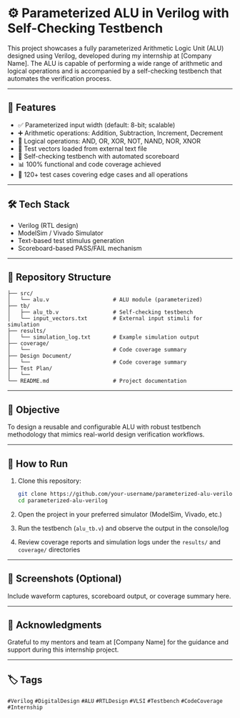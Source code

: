 # ⚙️ Parameterized ALU in Verilog with Self-Checking Testbench

This project showcases a fully parameterized Arithmetic Logic Unit (ALU) designed using Verilog, developed during my internship at [Company Name]. The ALU is capable of performing a wide range of arithmetic and logical operations and is accompanied by a self-checking testbench that automates the verification process.

---

## 🚀 Features

- ✅ Parameterized input width (default: 8-bit; scalable)
- ➕ Arithmetic operations: Addition, Subtraction, Increment, Decrement
- 🔣 Logical operations: AND, OR, XOR, NOT, NAND, NOR, XNOR
- 📁 Test vectors loaded from external text file
- 🤖 Self-checking testbench with automated scoreboard
- 📊 100% functional and code coverage achieved
- 🧪 120+ test cases covering edge cases and all operations

---

## 🛠️ Tech Stack

- Verilog (RTL design)
- ModelSim / Vivado Simulator
- Text-based test stimulus generation
- Scoreboard-based PASS/FAIL mechanism

---

## 📂 Repository Structure

```
├── src/
│   └── alu.v                    # ALU module (parameterized)
├── tb/
│   ├── alu_tb.v                 # Self-checking testbench
│   └── input_vectors.txt        # External input stimuli for simulation
├── results/
│   └── simulation_log.txt       # Example simulation output
├── coverage/
│   └──                          # Code coverage summary
├── Design Document/
│   └──                          # Code coverage summary
├── Test Plan/
│   └──              
└── README.md                    # Project documentation
```

---

## 🎯 Objective

To design a reusable and configurable ALU with robust testbench methodology that mimics real-world design verification workflows.

---

## 🔄 How to Run

1. Clone this repository:
   ```bash
   git clone https://github.com/your-username/parameterized-alu-verilog.git
   cd parameterized-alu-verilog
   ```

2. Open the project in your preferred simulator (ModelSim, Vivado, etc.)

3. Run the testbench (`alu_tb.v`) and observe the output in the console/log

4. Review coverage reports and simulation logs under the `results/` and `coverage/` directories

---

## 📸 Screenshots (Optional)

Include waveform captures, scoreboard output, or coverage summary here.

---

## 🙌 Acknowledgments

Grateful to my mentors and team at [Company Name] for the guidance and support during this internship project.

---

## 🏷️ Tags

`#Verilog` `#DigitalDesign` `#ALU` `#RTLDesign` `#VLSI` `#Testbench` `#CodeCoverage` `#Internship`
